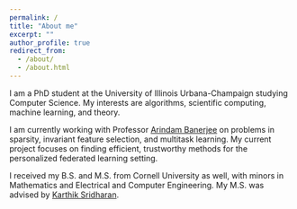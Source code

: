 ```yaml
---
permalink: /
title: "About me"
excerpt: ""
author_profile: true
redirect_from: 
  - /about/
  - /about.html
---
```


I am a PhD student at the University of Illinois Urbana-Champaign studying Computer Science. My interests are algorithms, scientific computing, machine learning, and theory. 

I am currently working with Professor [Arindam Banerjee](https://arindam.cs.illinois.edu/) on problems in sparsity, invariant feature selection, and multitask learning. My current project focuses on  finding efficient, trustworthy methods for the personalized federated learning setting. 

I received my B.S. and M.S. from Cornell University as well, with minors in Mathematics and Electrical and Computer Engineering. My M.S. was advised by [Karthik Sridharan](https://www.cs.cornell.edu/~sridharan/).

<!-- My current research interests are in computationally-efficient methods for multitask learning, robust optimization, and feature learning.  -->

<!-- In my free time I enjoy playing [underwater hockey](https://illinois.campuslabs.com/engage/organization/underwaterhockey), drawing, and reading.  -->

<!-- My CV is available [here](http://janezdu.github.io/files/cv.pdf). -->


